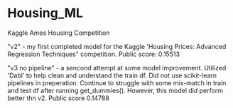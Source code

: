 # Housing_ML
Kaggle Ames Housing Competition

"v2" - my first completed model for the Kaggle 'Housing Prices: Advanced Regression Techniques" competition. Public score: 0.15513

"v3 no pipeline" - a sencond attempt at some model improvement. Utilized 'Dabl' to help clean and understand the train df. Did not use scikit-learn pipelines in preperation. Continue to struggle with some mis-match in train and test df after running get_dummies(). However, this model did perform better thn v2. Public score 0.14788
